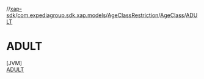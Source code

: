 //[xap-sdk](../../../../../index.md)/[com.expediagroup.sdk.xap.models](../../../index.md)/[AgeClassRestriction](../../index.md)/[AgeClass](../index.md)/[ADULT](index.md)

# ADULT

[JVM]\
[ADULT](index.md)
